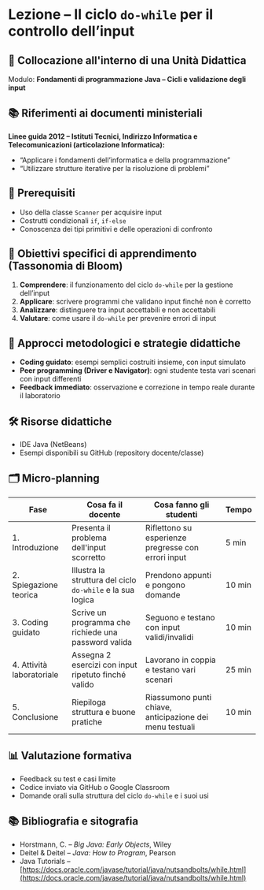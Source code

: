 # Lezione – Il ciclo `do-while` per il controllo dell’input

## 📌 Collocazione all'interno di una Unità Didattica

Modulo: **Fondamenti di programmazione Java – Cicli e validazione degli input**

## 📚 Riferimenti ai documenti ministeriali

**Linee guida 2012 – Istituti Tecnici, Indirizzo Informatica e Telecomunicazioni (articolazione Informatica):**

* “Applicare i fondamenti dell’informatica e della programmazione”
* “Utilizzare strutture iterative per la risoluzione di problemi”

## 🧠 Prerequisiti

* Uso della classe `Scanner` per acquisire input
* Costrutti condizionali `if`, `if-else`
* Conoscenza dei tipi primitivi e delle operazioni di confronto

## 🎯 Obiettivi specifici di apprendimento (Tassonomia di Bloom)

1. **Comprendere**: il funzionamento del ciclo `do-while` per la gestione dell’input
2. **Applicare**: scrivere programmi che validano input finché non è corretto
3. **Analizzare**: distinguere tra input accettabili e non accettabili
4. **Valutare**: come usare il `do-while` per prevenire errori di input

## 🧩 Approcci metodologici e strategie didattiche

* **Coding guidato**: esempi semplici costruiti insieme, con input simulato
* **Peer programming (Driver e Navigator)**: ogni studente testa vari scenari con input differenti
* **Feedback immediato**: osservazione e correzione in tempo reale durante il laboratorio

## 🛠️ Risorse didattiche

* IDE Java (NetBeans)
* Esempi disponibili su GitHub (repository docente/classe)

## 🗂️ Micro-planning

| Fase                      | Cosa fa il docente                                         | Cosa fanno gli studenti                                  | Tempo  |
| ------------------------- | ---------------------------------------------------------- | -------------------------------------------------------- | ------ |
| 1. Introduzione           | Presenta il problema dell'input scorretto                  | Riflettono su esperienze pregresse con errori input      | 5 min  |
| 2. Spiegazione teorica    | Illustra la struttura del ciclo `do-while` e la sua logica | Prendono appunti e pongono domande                       | 10 min |
| 3. Coding guidato         | Scrive un programma che richiede una password valida       | Seguono e testano con input validi/invalidi              | 10 min |
| 4. Attività laboratoriale | Assegna 2 esercizi con input ripetuto finché valido        | Lavorano in coppia e testano vari scenari                | 25 min |
| 5. Conclusione            | Riepiloga struttura e buone pratiche                       | Riassumono punti chiave, anticipazione dei menu testuali | 10 min |

## 📊 Valutazione formativa

* Feedback su test e casi limite
* Codice inviato via GitHub o Google Classroom
* Domande orali sulla struttura del ciclo `do-while` e i suoi usi

## 📚 Bibliografia e sitografia

* Horstmann, C. – *Big Java: Early Objects*, Wiley
* Deitel & Deitel – *Java: How to Program*, Pearson
* Java Tutorials – [https://docs.oracle.com/javase/tutorial/java/nutsandbolts/while.html](https://docs.oracle.com/javase/tutorial/java/nutsandbolts/while.html)

